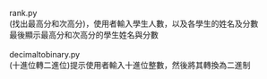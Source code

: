 rank.py
<br>
(找出最高分和次高分)，使用者輸入學生人數，以及各學生的姓名及分數<br>
最後顯示最高分和次高分的學生姓名與分數<br>
<br>
decimaltobinary.py
<br>
(十進位轉二進位)提示使用者輸入十進位整數，然後將其轉換為二進制

